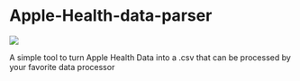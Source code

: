 # Apple-Health-data-parser
[![](https://img.shields.io/badge/Windows-Download-blue?logo=windows)](https://github.com/BenSegal855/Apple-Health-data-parser/releases/download/v1.0%2C0/apple-health-data-parser-1.0.0.Setup.exe)

A simple tool to turn Apple Health Data into a .csv that can be processed by your favorite data processor
